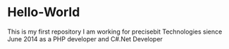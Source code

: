 # Hello-World
This is my first repository 
I am working for precisebit Technologies sience June 2014 as a PHP developer and C#.Net Developer


